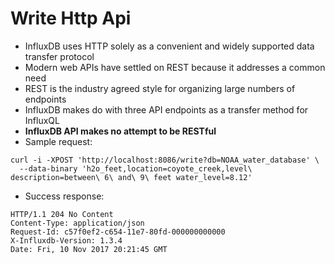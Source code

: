 # Write Http Api

* InfluxDB uses HTTP solely as a convenient and widely supported data transfer protocol
* Modern web APIs have settled on REST because it addresses a common need
* REST is the industry agreed style for organizing large numbers of endpoints
* InfluxDB makes do with three API endpoints as a transfer method for InfluxQL
* **InfluxDB API makes no attempt to be RESTful**
* Sample request:
```
curl -i -XPOST 'http://localhost:8086/write?db=NOAA_water_database' \
  --data-binary 'h2o_feet,location=coyote_creek,level\ description=between\ 6\ and\ 9\ feet water_level=8.12'
```
* Success response:
```
HTTP/1.1 204 No Content
Content-Type: application/json
Request-Id: c57f0ef2-c654-11e7-80fd-000000000000
X-Influxdb-Version: 1.3.4
Date: Fri, 10 Nov 2017 20:21:45 GMT
```

